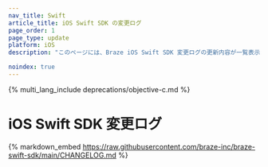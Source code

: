 ```yaml
---
nav_title: Swift
article_title: iOS Swift SDK の変更ログ
page_order: 1
page_type: update
platform: iOS
description: "このページには、Braze iOS Swift SDK 変更ログの更新内容が一覧表示されます。"

noindex: true
---
```


{% multi_lang_include deprecations/objective-c.md %}

# iOS Swift SDK 変更ログ

{% markdown_embed https://raw.githubusercontent.com/braze-inc/braze-swift-sdk/main/CHANGELOG.md %}
